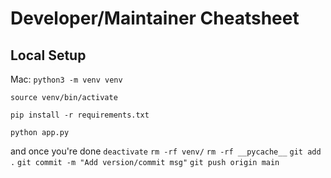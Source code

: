 # Developer/Maintainer Cheatsheet

## Local Setup

Mac:
`python3 -m venv venv`

`source venv/bin/activate`

`pip install -r requirements.txt`

`python app.py`

and once you're done
`deactivate`
`rm -rf venv/`
`rm -rf __pycache__`
`git add .`
`git commit -m "Add version/commit msg"`
`git push origin main`
